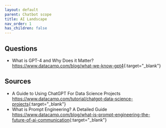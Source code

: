```yaml
---
layout: default
parent: Chatbot scope
title: AI Landscape
nav_order: 1
has_children: false
---
```


## Questions

- What is GPT-4 and Why Does it Matter? <https://www.datacamp.com/blog/what-we-know-gpt4>{:target="_blank"}

## Sources

- A Guide to Using ChatGPT For Data Science Projects <https://www.datacamp.com/tutorial/chatgpt-data-science-projects>{:target="_blank"}
- What is Prompt Engineering? A Detailed Guide <https://www.datacamp.com/blog/what-is-prompt-engineering-the-future-of-ai-communication>{:target="_blank"}